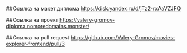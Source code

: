 ##Ссылка на макет диплома
https://disk.yandex.ru/d/jTz2-rxAaVZJFQ

##Ссылка на проект
https://valery-gromov-diploma.nomoredomains.monster/

##Ссылка на pull request
https://github.com/Valery-Gromov/movies-explorer-frontend/pull/3
